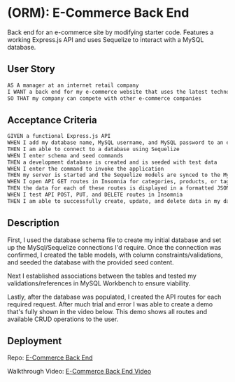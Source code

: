 # (ORM): E-Commerce Back End

Back end for an e-commerce site by modifying starter code. Features a working Express.js API and uses Sequelize to interact with a MySQL database.

## User Story

```md
AS A manager at an internet retail company
I WANT a back end for my e-commerce website that uses the latest technologies
SO THAT my company can compete with other e-commerce companies
```

## Acceptance Criteria

```md
GIVEN a functional Express.js API
WHEN I add my database name, MySQL username, and MySQL password to an environment variable file
THEN I am able to connect to a database using Sequelize
WHEN I enter schema and seed commands
THEN a development database is created and is seeded with test data
WHEN I enter the command to invoke the application
THEN my server is started and the Sequelize models are synced to the MySQL database
WHEN I open API GET routes in Insomnia for categories, products, or tags
THEN the data for each of these routes is displayed in a formatted JSON
WHEN I test API POST, PUT, and DELETE routes in Insomnia
THEN I am able to successfully create, update, and delete data in my database
```

## Description

First, I used the database schema file to create my initial database and set up the MySql/Sequelize connections I'd require. Once the connection was confirmed, I created the table models, with column constraints/validations, and seeded the database with the provided seed content.

Next I established associations between the tables and tested my validations/references in MySQL Workbench to ensure viability.

Lastly, after the database was populated, I created the API routes for each required request. After much trial and error I was able to create a demo that's fully shown in the video below. This demo shows all routes and available CRUD operations to the user.

## Deployment

Repo: [E-Commerce Back End](https://github.com/alexgeis/E-Commerce-Back-End)

Walkthrough Video: [E-Commerce Back End Video](https://drive.google.com/file/d/11SJyGsrpTDzEV9nVhrtpi6SIoW7bBP3E/view)
